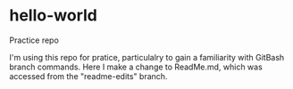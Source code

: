 # hello-world
Practice repo

I'm using this repo for pratice, particulalry to gain a familiarity with GitBash branch commands.
Here I make a change to ReadMe.md, which was accessed from the "readme-edits" branch.

